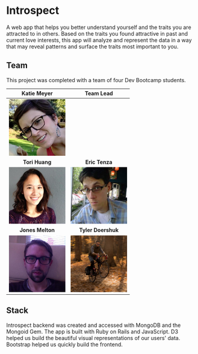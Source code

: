 # Introspect

A web app that helps you better understand yourself and the traits you are attracted to in others. Based on the traits you found attractive in past and current love interests, this app will analyze and represent the data in a way that may reveal patterns and surface the traits most important to you.

## Team

This project was completed with a team of four Dev Bootcamp students.

Katie Meyer | Team Lead
:---: | :---:
<a href='github.com/kmeyer313'><img src="imgs/katie_meyer.jpeg" alt="Katy Meyer" height="150"></a> | <a></a>
**Tori Huang** | **Eric Tenza**
<a href='github.com/torihuang'><img src="imgs/tori_huang.jpeg" alt="Tori Huang" height="150"> | <a href='github.com/tenzaej'><img src="imgs/eric_tenza.jpeg" alt="Eric Tenza" height="150">
 **Jones Melton**| **Tyler Doershuk**
<a href='github.com/shavah'><img src="imgs/jones_melton.jpeg" alt="Jones Melton" height="150"> | <a href='github.com/ty-doerschuk'><img src="imgs/tyler_d.png" alt="Tyler Doershuk" height="150">

## Stack

Introspect backend was created and accessed with MongoDB and the Mongoid Gem. The app is built with Ruby on Rails and JavaScript. D3 helped us build the beautiful visual representations of our users' data. Bootstrap helped us quickly build the frontend.

##